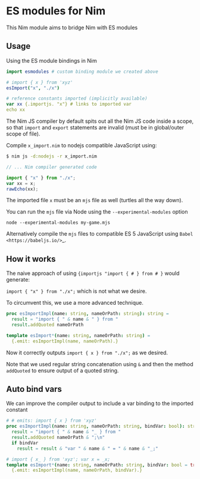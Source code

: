 # ES modules for Nim

This Nim module aims to bridge Nim with ES modules

## Usage

Using the ES module bindings in Nim

```nim
import esmodules # custom binding module we created above

# import { x } from 'xyz'
esImport("x", "./x")  

# reference constants imported (implicitly available)
var xx {.importjs. "x"} # links to imported var
echo xx
```

The Nim JS compiler by default spits out all the Nim JS code inside a scope, 
so that `import` and `export` statements are invalid (must be in global/outer scope of file).

Compile ``x_import.nim`` to nodejs compatible JavaScript using: 

```sh 
$ nim js -d:nodejs -r x_import.nim
```

```js
// ... Nim compiler generated code

import { "x" } from "./x";
var xx = x;
rawEcho(xx);
```

The imported file ``x`` must be an ``mjs`` file as well (turtles all the way down).

You can run the ``mjs`` file via Node using the ``--experimental-modules`` option

`node --experimental-modules my-game.mjs`

Alternatively compile the ``mjs`` files to compatible ES 5 JavaScript using `Babel <https://babeljs.io/>`_.

## How it works

The naive approach of using ``{importjs "import { # } from # }`` would generate: 

``import { "x" } from "./x";`` which is not what we desire.

To circumvent this, we use a more advanced technique.

```nim
proc esImportImpl(name: string, nameOrPath: string): string =
  result = "import { " & name & " } from "
  result.addQuoted nameOrPath

template esImport*(name: string, nameOrPath: string) =
  {.emit: esImportImpl(name, nameOrPath).}
```

Now it correctly outputs ``import { x } from "./x";`` as we desired. 

Note that we used regular string concatenation using ``&`` and then the method ``addQuoted`` to
ensure output of a quoted string.

## Auto bind vars

We can improve the compiler output to include a var binding to the imported constant

```nim
# # emits: import { x } from 'xyz'
proc esImportImpl(name: string, nameOrPath: string, bindVar: bool): string =
  result = "import { " & name & "_ } from "
  result.addQuoted nameOrPath & ";\n"
  if bindVar
    result = result & "var " & name & " = " & name & "_;"

# import { x_ } from 'xyz'; var x = _x;
template esImport*(name: string, nameOrPath: string, bindVar: bool = true) =
  {.emit: esImportImpl(name, nameOrPath, bindVar).}
```

